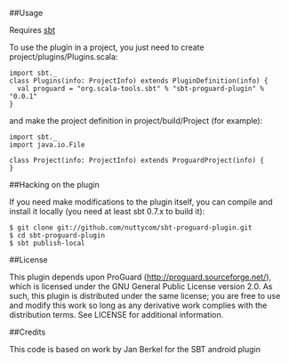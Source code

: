 ##Usage

Requires [sbt](http://simple-build-tool.googlecode.com/)

To use the plugin in a project, you just need to create project/plugins/Plugins.scala:

    import sbt._
    class Plugins(info: ProjectInfo) extends PluginDefinition(info) {
      val proguard = "org.scala-tools.sbt" % "sbt-proguard-plugin" % "0.0.1"
    }

and make the project definition in project/build/Project (for example):

    import sbt._
    import java.io.File

    class Project(info: ProjectInfo) extends ProguardProject(info) {
    }

##Hacking on the plugin

If you need make modifications to the plugin itself, you can compile and install it locally (you need at least sbt 0.7.x to build it):

    $ git clone git://github.com/nuttycom/sbt-proguard-plugin.git
    $ cd sbt-proguard-plugin
    $ sbt publish-local    

##License

This plugin depends upon ProGuard (http://proguard.sourceforge.net/), 
which is licensed under the GNU General Public License version 2.0.
As such, this plugin is distributed under the same license; you are 
free to use and modify this work so long as any derivative work complies 
with the distribution terms. See LICENSE for additional information.

##Credits

This code is based on work by Jan Berkel for the SBT android plugin
